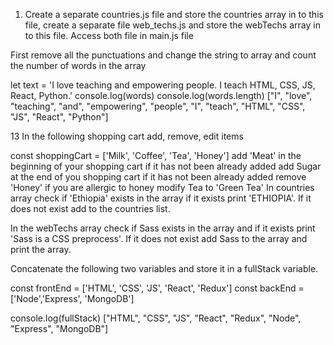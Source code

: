 1. Create a separate countries.js file and store the countries array in to this file, create a separate file web_techs.js and store the webTechs array in to this file. Access both file in main.js file

First remove all the punctuations and change the string to array and count the number of words in the array

let text =
'I love teaching and empowering people. I teach HTML, CSS, JS, React, Python.'
console.log(words)
console.log(words.length)
["I", "love", "teaching", "and", "empowering", "people", "I", "teach", "HTML", "CSS", "JS", "React", "Python"]

13
In the following shopping cart add, remove, edit items

const shoppingCart = ['Milk', 'Coffee', 'Tea', 'Honey']
add 'Meat' in the beginning of your shopping cart if it has not been already added
add Sugar at the end of you shopping cart if it has not been already added
remove 'Honey' if you are allergic to honey
modify Tea to 'Green Tea'
In countries array check if 'Ethiopia' exists in the array if it exists print 'ETHIOPIA'. If it does not exist add to the countries list.

In the webTechs array check if Sass exists in the array and if it exists print 'Sass is a CSS preprocess'. If it does not exist add Sass to the array and print the array.

Concatenate the following two variables and store it in a fullStack variable.

const frontEnd = ['HTML', 'CSS', 'JS', 'React', 'Redux']
const backEnd = ['Node','Express', 'MongoDB']

console.log(fullStack)
["HTML", "CSS", "JS", "React", "Redux", "Node", "Express", "MongoDB"]